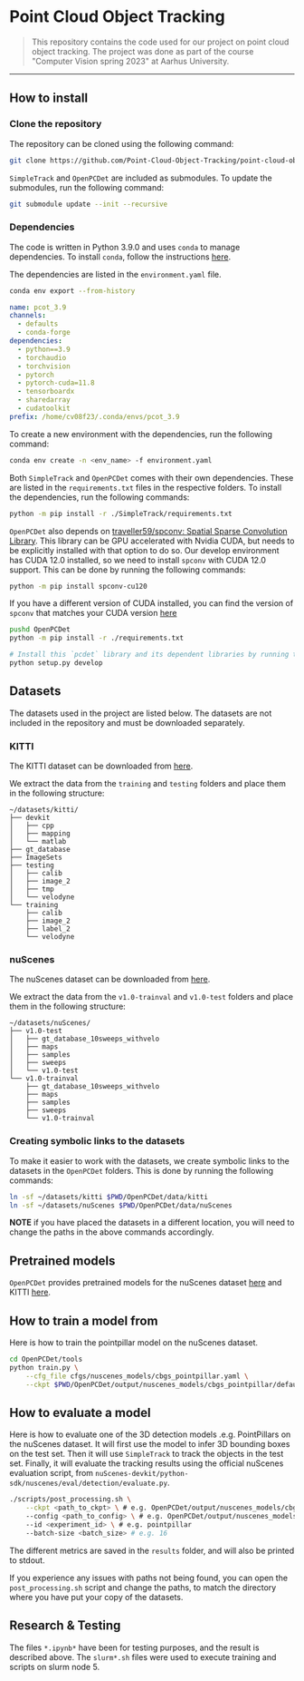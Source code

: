 # Point Cloud Object Tracking

> This repository contains the code used for our project on point cloud object tracking. The project was done as part of the course "Computer Vision spring 2023" at Aarhus University.

***

## How to install

### Clone the repository

The repository can be cloned using the following command:

```bash
git clone https://github.com/Point-Cloud-Object-Tracking/point-cloud-object-tracking.git --recursive
```

`SimpleTrack` and `OpenPCDet` are included as submodules. To update the submodules, run the following command:

```bash
git submodule update --init --recursive
```

### Dependencies

The code is written in Python 3.9.0 and uses `conda` to manage dependencies. To install `conda`, follow the instructions [here](https://docs.conda.io/projects/conda/en/latest/user-guide/install/).

The dependencies are listed in the `environment.yaml` file.

```bash
conda env export --from-history
```

```yaml
name: pcot_3.9
channels:
  - defaults
  - conda-forge
dependencies:
  - python==3.9
  - torchaudio
  - torchvision
  - pytorch
  - pytorch-cuda=11.8
  - tensorboardx
  - sharedarray
  - cudatoolkit
prefix: /home/cv08f23/.conda/envs/pcot_3.9
```

To create a new environment with the dependencies, run the following command:

```bash
conda env create -n <env_name> -f environment.yaml
```

Both `SimpleTrack` and `OpenPCDet` comes with their own dependencies. These are listed in the `requirements.txt` files in the respective folders. To install the dependencies, run the following commands:

```bash
python -m pip install -r ./SimpleTrack/requirements.txt
```

`OpenPCDet` also depends on [traveller59/spconv: Spatial Sparse Convolution Library](https://github.com/traveller59/spconv). This library can be GPU accelerated with Nvidia CUDA, but needs to be explicitly installed with 
that option to do so. Our develop environment has CUDA 12.0 installed, so we need to install `spconv` with CUDA 12.0 support. This can be done by running the following commands:

```bash
python -m pip install spconv-cu120
```
 
If you have a different version of CUDA installed, you can find the version of `spconv` that matches your CUDA version [here](https://github.com/traveller59/spconv#install)


```bash
pushd OpenPCDet
python -m pip install -r ./requirements.txt

# Install this `pcdet` library and its dependent libraries by running the following command:
python setup.py develop
```

## Datasets

The datasets used in the project are listed below. The datasets are not included in the repository and must be downloaded separately.

### KITTI

The KITTI dataset can be downloaded from [here](http://www.cvlibs.net/datasets/kitti/eval_tracking.php).

We extract the data from the `training` and `testing` folders and place them in the following structure:

```
~/datasets/kitti/
├── devkit
│   ├── cpp
│   ├── mapping
│   └── matlab
├── gt_database
├── ImageSets
├── testing
│   ├── calib
│   ├── image_2
│   ├── tmp
│   └── velodyne
└── training
    ├── calib
    ├── image_2
    ├── label_2
    └── velodyne
```

### nuScenes

The nuScenes dataset can be downloaded from [here](https://www.nuscenes.org/download).

We extract the data from the `v1.0-trainval` and `v1.0-test` folders and place them in the following structure:

```
~/datasets/nuScenes/
├── v1.0-test
│   ├── gt_database_10sweeps_withvelo
│   ├── maps
│   ├── samples
│   ├── sweeps
│   └── v1.0-test
└── v1.0-trainval
    ├── gt_database_10sweeps_withvelo
    ├── maps
    ├── samples
    ├── sweeps
    └── v1.0-trainval
```

### Creating symbolic links to the datasets

To make it easier to work with the datasets, we create symbolic links to the datasets in the `OpenPCDet` folders. This is done by running the following commands:

```bash
ln -sf ~/datasets/kitti $PWD/OpenPCDet/data/kitti
ln -sf ~/datasets/nuScenes $PWD/OpenPCDet/data/nuScenes
```

**NOTE** if you have placed the datasets in a different location, you will need to change the paths in the above commands accordingly.

## Pretrained models

`OpenPCDet` provides pretrained models for the nuScenes dataset [here](https://github.com/open-mmlab/OpenPCDet#nuscenes-3d-object-detection-baselines) and KITTI [here](https://github.com/open-mmlab/OpenPCDet#kitti-3d-object-detection-baselines).


## How to train a model from

Here is how to train the pointpillar model on the nuScenes dataset.

```bash
cd OpenPCDet/tools
python train.py \
    --cfg_file cfgs/nuscenes_models/cbgs_pointpillar.yaml \
    --ckpt $PWD/OpenPCDet/output/nuscenes_models/cbgs_pointpillar/default/ckpt/latest_model.pth
```

## How to evaluate a model

Here is how to evaluate one of the 3D detection models .e.g. PointPillars on the nuScenes dataset.
It will first use the model to infer 3D bounding boxes on the test set.
Then it will use `SimpleTrack` to track the objects in the test set.
Finally, it will evaluate the tracking results using the official nuScenes evaluation script, 
from `nuScenes-devkit/python-sdk/nuscenes/eval/detection/evaluate.py`.


```bash
./scripts/post_processing.sh \
    --ckpt <path_to_ckpt> \ # e.g. OpenPCDet/output/nuscenes_models/cbgs_pointpillar/default/ckpt/latest_model.pth
    --config <path_to_config> \ # e.g. OpenPCDet/output/nuscenes_models/cbgs_pointpillar/default/config.yaml
    --id <experiment_id> \ # e.g. pointpillar
    --batch-size <batch_size> # e.g. 16
```

The different metrics are saved in the `results` folder, and will also be printed to stdout.

If you experience any issues with paths not being found, you can open the `post_processing.sh` script and change the paths, to match the directory where you have put your copy of the datasets.

## Research & Testing
The files `*.ipynb*` have been for testing purposes, and the result is described above.
The `slurm*.sh` files were used to execute training and scripts on slurm node 5.
